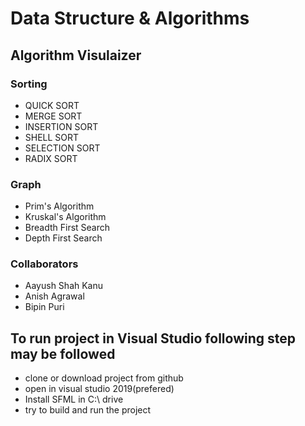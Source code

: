 # Data Structure & Algorithms
## Algorithm Visulaizer

### Sorting

* QUICK SORT
* MERGE SORT
* INSERTION SORT
* SHELL SORT
* SELECTION SORT
* RADIX SORT

### Graph

* Prim's Algorithm
* Kruskal's Algorithm
* Breadth First Search
* Depth First Search

### Collaborators
* Aayush Shah Kanu
* Anish Agrawal
* Bipin Puri

## To run project in Visual Studio following step may be followed
* clone or download project from github
* open in visual studio 2019(prefered)
* Install SFML in C:\ drive
* try to build and run the project
